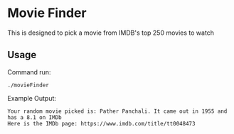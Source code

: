 # Movie Finder
This is designed to pick a movie from IMDB's top 250 movies to watch
## Usage
Command run: 
```
./movieFinder
````
Example Output:
```
Your random movie picked is: Pather Panchali. It came out in 1955 and has a 8.1 on IMDb
Here is the IMDb page: https://www.imdb.com/title/tt0048473
```